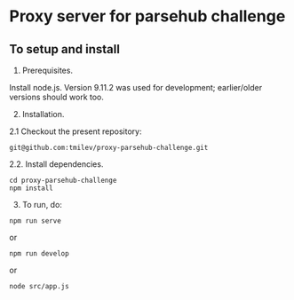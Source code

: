 # Proxy server for parsehub challenge


## To setup and install

1. Prerequisites. 

Install node.js. Version 9.11.2 was used for development; 
earlier/older versions should work too. 

2. Installation.

2.1 Checkout the present repository:
```
git@github.com:tmilev/proxy-parsehub-challenge.git
```

2.2. Install dependencies.

```
cd proxy-parsehub-challenge
npm install
```
3. To run, do:
```
npm run serve
```
or
```
npm run develop
```
or
```
node src/app.js
```
